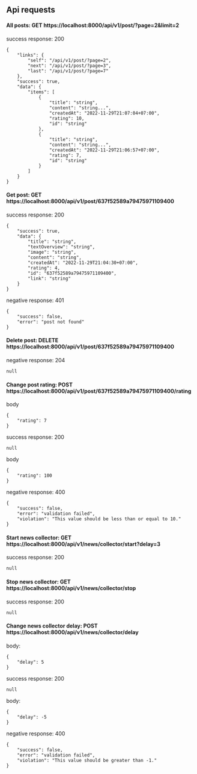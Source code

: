 ## Api requests


#### All posts: GET https://localhost:8000/api/v1/post/?page=2&limit=2

success response: 200

```
{
    "links": {
        "self": "/api/v1/post/?page=2",
        "next": "/api/v1/post/?page=3",
        "last": "/api/v1/post/?page=7"
    },
    "success": true,
    "data": {
        "items": [
            {
                "title": "string",
                "content": "string...",
                "createdAt": "2022-11-29T21:07:04+07:00",
                "rating": 10,
                "id": "string"
            },
            {
                "title": "string",
                "content": "string...",
                "createdAt": "2022-11-29T21:06:57+07:00",
                "rating": 7,
                "id": "string"
            }
        ]
    }
}
```

#### Get post: GET https://localhost:8000/api/v1/post/637f52589a79475971109400

success response: 200

```
{
    "success": true,
    "data": {
        "title": "string",
        "textOverview": "string",
        "image": "string",
        "content": "string",
        "createdAt": "2022-11-29T21:04:30+07:00",
        "rating": 4,
        "id": "637f52589a79475971109400",
        "link": "string"
    }
}
```

negative response: 401
```
{
    "success": false,
    "error": "post not found"
}
```


#### Delete post: DELETE https://localhost:8000/api/v1/post/637f52589a79475971109400
negative response: 204
```
null
```


#### Change post rating: POST https://localhost:8000/api/v1/post/637f52589a79475971109400/rating
body
```
{
    "rating": 7
}
```
success response: 200
```
null
```

body
```
{
    "rating": 100
}
```
negative response: 400
```
{
    "success": false,
    "error": "validation failed",
    "violation": "This value should be less than or equal to 10."
}
```


#### Start news collector: GET https://localhost:8000/api/v1/news/collector/start?delay=3
success response: 200
```
null
```

#### Stop news collector: GET https://localhost:8000/api/v1/news/collector/stop
success response: 200
```
null
```

#### Change news collector delay: POST https://localhost:8000/api/v1/news/collector/delay
body:
```
{
    "delay": 5
}
```

success response: 200
```
null
```

body:
```
{
    "delay": -5
}
```
negative response: 400
```
{
    "success": false,
    "error": "validation failed",
    "violation": "This value should be greater than -1."
}
```
